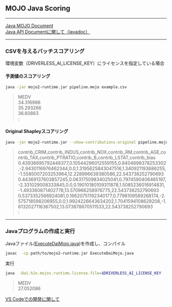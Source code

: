 ## MOJO Java Scoring

***
[Java MOJO Document](https://docs.h2o.ai/driverless-ai/latest-stable/docs/userguide/scoring-mojo-scoring-pipeline.html)  
[Java API Documentに関して（javadoc）](https://docs.h2o.ai/driverless-ai/latest-stable/docs/userguide/mojo2_javadoc.html)  
***

### CSVを与えるバッチスコアリング
環境変数（DRIVERLESS_AI_LICENSE_KEY）にライセンスを指定している場合  

#### 予測値のスコアリング
```bash
java -jar mojo2-runtime.jar pipeline.mojo example.csv
```
> MEDV  
> 34.316986  
> 35.293266  
> 36.60863  
> :

#### Original Shapleyスコアリング
```bash
java -jar mojo2-runtime.jar --show-contributions-original pipeline.mojo example.csv
```
> contrib_CRIM,contrib_INDUS,contrib_NOX,contrib_RM,contrib_AGE,contrib_TAX,contrib_PTRATIO,contrib_B,contrib_LSTAT,contrib_bias  
> 0.43936695792448377,0.10544296012559155,0.8404698378253302,-2.9430116976462344,0.0,1.3195625843047516,1.340921193686255,-1.5585007203253964,12.228996639380586,22.543738252790693  
> 0.44369137603857245,0.06317509834025041,0.7974590406465197,-2.331029008333845,0.0,0.19010180109311878,1.5085236016914831,-1.493360871402778,13.570966258976775,22.543738252790693  
> 0.5373352566924081,0.16620751192340177,0.7798109589268174,-2.575718598206955,0.0,1.9924226643634202,1.7041594108629208,-1.6132027116367502,13.073878670511533,22.543738252790693  
> :
> 
***

### Javaプログラムの作成と実行
Javaファイル([ExecuteDaiMojo.java](ExecuteDaiMojo.java))を作成し、コンパイル
```bash
javac  -cp path/to/mojo2-runtime.jar ExecuteDaiMojo.java
```
実行
```bash
java  -Dai.h2o.mojos.runtime.license.file=$DRIVERLESS_AI_LICENSE_KEY  -cp  .:path/to/mojo2-runtime.jar  ExecuteDaiMojo
```
> MEDV  
> 27.052086

[VS Codeでの開発に関して](./DaiJavaMojo_vscode.pdf)
